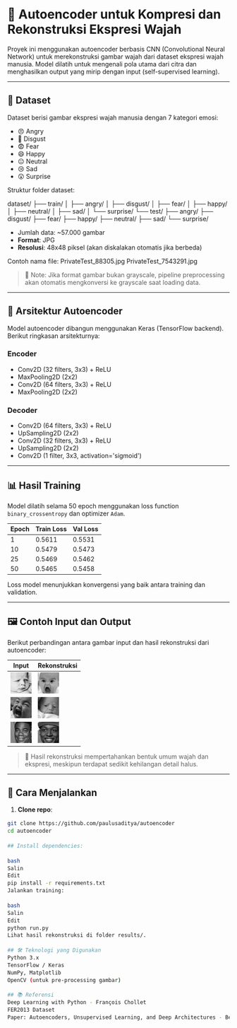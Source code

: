 # 🧠 Autoencoder untuk Kompresi dan Rekonstruksi Ekspresi Wajah

Proyek ini menggunakan autoencoder berbasis CNN (Convolutional Neural Network) untuk merekonstruksi gambar wajah dari dataset ekspresi wajah manusia. Model dilatih untuk mengenali pola utama dari citra dan menghasilkan output yang mirip dengan input (self-supervised learning).

---

## 📁 Dataset

Dataset berisi gambar ekspresi wajah manusia dengan 7 kategori emosi:

- 😠 Angry
- 🤢 Disgust
- 😨 Fear
- 😄 Happy
- 😐 Neutral
- 😢 Sad
- 😲 Surprise

Struktur folder dataset:

dataset/ ├── train/ │ ├── angry/ │ ├── disgust/ │ ├── fear/ │ ├── happy/ │ ├── neutral/ │ ├── sad/ │ └── surprise/ └── test/ ├── angry/ ├── disgust/ ├── fear/ ├── happy/ ├── neutral/ ├── sad/ └── surprise/


- Jumlah data: ~57.000 gambar
- **Format**: JPG
- **Resolusi**: 48x48 piksel (akan diskalakan otomatis jika berbeda)

Contoh nama file:
PrivateTest_88305.jpg PrivateTest_7543291.jpg


> 📌 Note: Jika format gambar bukan grayscale, pipeline preprocessing akan otomatis mengkonversi ke grayscale saat loading data.

---

## 🧬 Arsitektur Autoencoder

Model autoencoder dibangun menggunakan Keras (TensorFlow backend). Berikut ringkasan arsitekturnya:

### Encoder
- Conv2D (32 filters, 3x3) + ReLU
- MaxPooling2D (2x2)
- Conv2D (64 filters, 3x3) + ReLU
- MaxPooling2D (2x2)

### Decoder
- Conv2D (64 filters, 3x3) + ReLU
- UpSampling2D (2x2)
- Conv2D (32 filters, 3x3) + ReLU
- UpSampling2D (2x2)
- Conv2D (1 filter, 3x3, activation='sigmoid')

---

## 📊 Hasil Training

Model dilatih selama 50 epoch menggunakan loss function `binary_crossentropy` dan optimizer `Adam`.

| Epoch | Train Loss | Val Loss |
|-------|------------|----------|
| 1     | 0.5611     | 0.5531   |
| 10    | 0.5479     | 0.5473   |
| 25    | 0.5469     | 0.5462   |
| 50    | 0.5465     | 0.5458   |

Loss model menunjukkan konvergensi yang baik antara training dan validation.

---

## 🖼️ Contoh Input dan Output

Berikut perbandingan antara gambar input dan hasil rekonstruksi dari autoencoder:

| Input                          | Rekonstruksi                      |
|--------------------------------|-----------------------------------|
| ![Input](dataset/test/angry/PrivateTest_88305.jpg)      | ![Output](dataset/train/angry/Training_233976.jpg)    |
| ![Input](dataset/test/fear/PrivateTest_134207.jpg)      | ![Output](dataset/train/fear/Training_135069.jpg)   |
| ![Input](dataset/test/happy/PrivateTest_95094.jpg)   | ![Output](dataset/train/happy/Training_295282.jpg)   |

> 📌 Hasil rekonstruksi mempertahankan bentuk umum wajah dan ekspresi, meskipun terdapat sedikit kehilangan detail halus.

---

## 🚀 Cara Menjalankan

1. **Clone repo**:
```bash
git clone https://github.com/paulusaditya/autoencoder
cd autoencoder

## Install dependencies:

bash
Salin
Edit
pip install -r requirements.txt
Jalankan training:

bash
Salin
Edit
python run.py
Lihat hasil rekonstruksi di folder results/.

## 🛠 Teknologi yang Digunakan
Python 3.x
TensorFlow / Keras
NumPy, Matplotlib
OpenCV (untuk pre-processing gambar)

## 📚 Referensi
Deep Learning with Python - François Chollet
FER2013 Dataset
Paper: Autoencoders, Unsupervised Learning, and Deep Architectures - Bengio et al.
